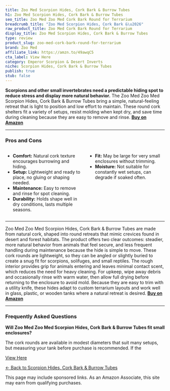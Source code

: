 ```yaml
---
title: Zoo Med Scorpion Hides, Cork Bark & Burrow Tubes
h1: Zoo Med Scorpion Hides, Cork Bark & Burrow Tubes
seo_title: Zoo Med Zoo Med Cork Bark Round for Terrarium
breadcrumb_title: "Zoo Med Scorpion Hides, Cork Bark &\u2026"
raw_product_title: Zoo Med Cork Bark Round for Terrarium
display_title: Zoo Med Scorpion Hides, Cork Bark & Burrow Tubes
type: review
product_slug: zoo-med-cork-bark-round-for-terrarium
brand: Zoo Med
affiliate_link: https://amzn.to/49awqC5
cta_label: View Here
category: Emperor Scorpion & Desert Inverts
niche: Scorpion Hides, Cork Bark & Burrow Tubes
publish: true
stub: false
---
```


<div id="intro" class="full-width">
  <p><strong>Scorpions and other small invertebrates need a predictable hiding spot to reduce stress and display more natural behavior.</strong> The Zoo Med Zoo Med Scorpion Hides, Cork Bark & Burrow Tubes bring a simple, natural-feeling retreat that is light to position and low effort to maintain. These round cork shelters fit a variety of setups, resist molding when kept dry, and save time during cleaning because they are easy to remove and rinse. <a href="https://amzn.to/49awqC5" rel="nofollow sponsored noopener" target="_blank"><strong>Buy on Amazon</strong></a></p>
</div>

<hr />
<h3 id="pros-cons">Pros and Cons</h3>
<div class="pc-grid" style="display:grid;grid-template-columns:1fr 1fr;gap:16px;">
  <ul>
    <li><strong>Comfort:</strong> Natural cork texture encourages burrowing and hiding.</li>
    <li><strong>Setup:</strong> Lightweight and ready to place, no gluing or shaping needed.</li>
    <li><strong>Maintenance:</strong> Easy to remove and rinse for spot cleaning.</li>
    <li><strong>Durability:</strong> Holds shape well in dry conditions, lasts multiple seasons.</li>
  </ul>
  <ul>
    <li><strong>Fit:</strong> May be large for very small enclosures without trimming.</li>
    <li><strong>Moisture:</strong> Not suitable for constantly wet setups, can degrade if soaked often.</li>
  </ul>
</div>
<hr />

<div class="full-width">
  <p>Zoo Med Zoo Med Scorpion Hides, Cork Bark & Burrow Tubes are made from natural cork, shaped into round retreats that mimic crevices found in desert and forest habitats. The product offers two clear outcomes: steadier, more natural behavior from animals that feel secure, and less frequent handling during maintenance because the hide is simple to move. These cork rounds are lightweight, so they can be angled or slightly buried to create a snug fit for scorpions, solifuges, and small reptiles. The rough interior provides grip for animals entering and leaves minimal contact scent, which reduces the need for heavy cleaning. For upkeep, wipe away debris and occasionally rinse with warm water, then allow full drying before returning to the enclosure to avoid mold. Because they are easy to trim with a utility knife, these hides adapt to custom terrarium layouts and work well in glass, plastic, or wooden tanks where a natural retreat is desired. <a href="https://amzn.to/49awqC5" rel="nofollow sponsored noopener" target="_blank"><strong>Buy on Amazon</strong></a></p>
</div>

<hr />
<h3 id="faqs">Frequently Asked Questions</h3>

<p><strong>Will Zoo Med Zoo Med Scorpion Hides, Cork Bark & Burrow Tubes fit small enclosures?</strong></p>
<p>The cork rounds are available in modest diameters that suit many setups, but measuring your tank before purchase is recommended. If the
<p><a class="btn" href="https://amzn.to/49awqC5" target="_blank" rel="nofollow sponsored noopener">View Here</a></p>
<p><a href="/roundups/emperor-scorpion-desert-inverts/scorpion-hides-cork-bark-burrow-tubes/">← Back to Scorpion Hides, Cork Bark & Burrow Tubes</a></p>
<aside class="disclosure">This page may include sponsored links. As an Amazon Associate, this site may earn from qualifying purchases.</aside>
